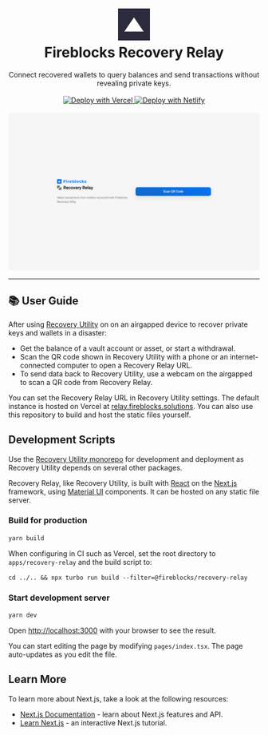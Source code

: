 <h1 align="center">
  <img src="public/icons/192x192.png" width="64px" height="64px" />
  <br />
  Fireblocks Recovery Relay
</h1>

<p align="center">
  Connect recovered wallets to query balances and send transactions without revealing private keys.
  <br />
  <br />
  <a href="https://vercel.com/new/clone?repository-url=https%3A%2F%2Fgithub.com%2Ffireblocks%2Frecovery%2Ftree%2Fmain%2Fapps%2Frecovery-relay&build-command=cd%20..%2F..%20%26%26%20npx%20turbo%20run%20build%20--filter%3D%40fireblocks%2Frecovery-relay&project-name=recovery-relay&demo-title=Fireblocks%20Recovery%20Relay&demo-description=Connect%20recovered%20wallets%20to%20query%20balances%20and%20send%20transactions.&demo-url=https%3A%2F%2Frelay.fireblocks.solutions&demo-image=https%3A%2F%2Fraw.githubusercontent.com%2Ffireblocks%2Frecovery%2Fmain%2Fdocs%2Fimg%2Frelay.png&root-directory=apps%2Frecovery-relay" target="_blank">
    <img src="https://vercel.com/button" alt="Deploy with Vercel" />
  </a>
  <a href="https://www.netlify.com/img/deploy/button.svg)](https://app.netlify.com/start/deploy?repository=https://github.com/fireblocks/recovery/tree/main/apps/recovery-relay" target="_blank">
    <img src="https://www.netlify.com/img/deploy/button.svg" alt="Deploy with Netlify" />
  </a>
  <br />
  <br />
  <a href="https://relay.fireblocks.solutions" target="_blank">
    <img src="../../docs/img/relay.png" alt="Screenshot" />
  </a>
</p>

---

## 📚 User Guide

After using [Recovery Utility](../recovery-utility/) on on an airgapped device to recover private keys and wallets in a disaster:

- Get the balance of a vault account or asset, or start a withdrawal.
- Scan the QR code shown in Recovery Utility with a phone or an internet-connected computer to open a Recovery Relay URL.
- To send data back to Recovery Utility, use a webcam on the airgapped to scan a QR code from Recovery Relay.

You can set the Recovery Relay URL in Recovery Utility settings. The default instance is hosted on Vercel at [relay.fireblocks.solutions](relay.fireblocks.solutions). You can also use this repository to build and host the static files yourself.

## Development Scripts

Use the [Recovery Utility monorepo](../../) for development and deployment as Recovery Utility depends on several other packages.

Recovery Relay, like Recovery Utility, is built with [React](https://reactjs.org/) on the [Next.js](https://nextjs.org/) framework, using [Material UI](https://mui.com/material-ui/getting-started/overview/) components. It can be hosted on any static file server.

### Build for production

```bash
yarn build
```

When configuring in CI such as Vercel, set the root directory to `apps/recovery-relay` and the build script to:

```
cd ../.. && npx turbo run build --filter=@fireblocks/recovery-relay
```

### Start development server

```bash
yarn dev
```

Open [http://localhost:3000](http://localhost:3000) with your browser to see the result.

You can start editing the page by modifying `pages/index.tsx`. The page auto-updates as you edit the file.

## Learn More

To learn more about Next.js, take a look at the following resources:

- [Next.js Documentation](https://nextjs.org/docs) - learn about Next.js features and API.
- [Learn Next.js](https://nextjs.org/learn) - an interactive Next.js tutorial.
